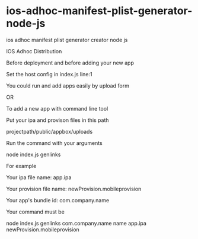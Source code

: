 # ios-adhoc-manifest-plist-generator-node-js
ios adhoc manifest plist generator creator node js

IOS Adhoc Distribution

Before deployment and before adding your new app

 Set the host config in index.js line:1


You could run and add apps easily by upload form


OR


To add a new app with command line tool


Put your ipa and provison files in this path


 projectpath/public/appbox/uploads
 
Run the command with your arguments


 node index.js genlinks <BundleId> <AppName> <IpaFile> <ProvisionFile>

For example 


Your ipa file name: app.ipa


Your provision file name: newProvision.mobileprovision


Your app's bundle id: com.company.name



Your command must be


 node index.js genlinks com.company.name name app.ipa newProvision.mobileprovision